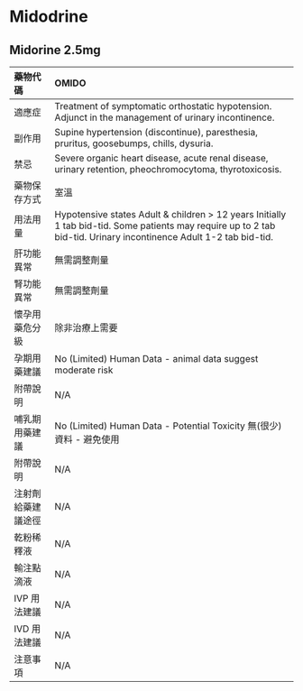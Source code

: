# Midodrine

## Midorine 2.5mg

| 藥物代碼 | OMIDO |
| :--- | :--- |
| 適應症 | Treatment of symptomatic orthostatic hypotension. Adjunct in the management of urinary incontinence. |
| 副作用 | Supine hypertension \(discontinue\), paresthesia, pruritus, goosebumps, chills, dysuria. |
| 禁忌 | Severe organic heart disease, acute renal disease, urinary retention, pheochromocytoma, thyrotoxicosis. |
| 藥物保存方式 | 室溫 |
| 用法用量 | Hypotensive states Adult & children &gt; 12 years Initially 1 tab bid-tid. Some patients may require up to 2 tab bid-tid. Urinary incontinence Adult 1-2 tab bid-tid. |
| 肝功能異常 | 無需調整劑量 |
| 腎功能異常 | 無需調整劑量 |
| 懷孕用藥危分級 | 除非治療上需要 |
| 孕期用藥建議 | No \(Limited\) Human Data - animal data suggest moderate risk |
| 附帶說明 | N/A |
| 哺乳期用藥建議 | No \(Limited\) Human Data - Potential Toxicity 無\(很少\)資料 - 避免使用 |
| 附帶說明 | N/A |
| 注射劑給藥建議途徑 | N/A |
| 乾粉稀釋液 | N/A |
| 輸注點滴液 | N/A |
| IVP 用法建議 | N/A |
| IVD 用法建議 | N/A |
| 注意事項 | N/A |

